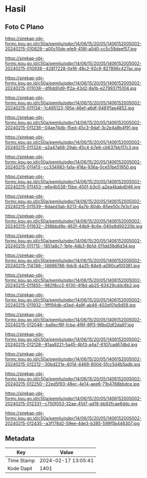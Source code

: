 # Hasil

## Foto C Plano

https://sirekap-obj-formc.kpu.go.id/c50a/pemilu/pdpr/14/06/15/20/05/1406152005002-20240215-010829--a00c10de-efe9-418f-a0d0-cc5c59deef57.jpg

https://sirekap-obj-formc.kpu.go.id/c50a/pemilu/pdpr/14/06/15/20/05/1406152005002-20240215-010938--428f7228-0e16-48c2-92c9-827896c427ac.jpg

https://sirekap-obj-formc.kpu.go.id/c50a/pemilu/pdpr/14/06/15/20/05/1406152005002-20240215-011036--df8dd0d9-ff2a-43d2-8a1b-e279937f5104.jpg

https://sirekap-obj-formc.kpu.go.id/c50a/pemilu/pdpr/14/06/15/20/05/1406152005002-20240215-011134--1c495123-195e-46ef-a6df-9481f1ae4852.jpg

https://sirekap-obj-formc.kpu.go.id/c50a/pemilu/pdpr/14/06/15/20/05/1406152005002-20240215-011236--04ae74db-15ed-45c3-9daf-3c2e4a8b4f91.jpg

https://sirekap-obj-formc.kpu.go.id/c50a/pemilu/pdpr/14/06/15/20/05/1406152005002-20240215-011324--a2a47a68-29ab-45c4-b7e8-cb637bb117c3.jpg

https://sirekap-obj-formc.kpu.go.id/c50a/pemilu/pdpr/14/06/15/20/05/1406152005002-20240215-011413--cc334983-fa1a-418a-936a-0ce51be51950.jpg

https://sirekap-obj-formc.kpu.go.id/c50a/pemilu/pdpr/14/06/15/20/05/1406152005002-20240215-011453--e6e4b538-15be-450f-b3c0-a2ea4babd046.jpg

https://sirekap-obj-formc.kpu.go.id/c50a/pemilu/pdpr/14/06/15/20/05/1406152005002-20240215-011539--8daed3ab-8213-4a7b-80db-85ee50c7e3cf.jpg

https://sirekap-obj-formc.kpu.go.id/c50a/pemilu/pdpr/14/06/15/20/05/1406152005002-20240215-011632--298bbd9e-462f-44b9-8c6e-040e8d90220b.jpg

https://sirekap-obj-formc.kpu.go.id/c50a/pemilu/pdpr/14/06/15/20/05/1406152005002-20240215-011715--1851a8c7-1bfe-4db3-8b1d-011dd38d6d34.jpg

https://sirekap-obj-formc.kpu.go.id/c50a/pemilu/pdpr/14/06/15/20/05/1406152005002-20240215-114746--14696786-9dc8-4a35-84e9-a090caf00361.jpg

https://sirekap-obj-formc.kpu.go.id/c50a/pemilu/pdpr/14/06/15/20/05/1406152005002-20240215-011855--982f8cc5-6130-4f8d-ab25-63429cddc6b2.jpg

https://sirekap-obj-formc.kpu.go.id/c50a/pemilu/pdpr/14/06/15/20/05/1406152005002-20240215-011932--1fff94db-d3ed-4a9f-ab46-402ef01e9d59.jpg

https://sirekap-obj-formc.kpu.go.id/c50a/pemilu/pdpr/14/06/15/20/05/1406152005002-20240215-012048--ba9ecf8f-fcba-4f6f-8ff3-96bd2df2da97.jpg

https://sirekap-obj-formc.kpu.go.id/c50a/pemilu/pdpr/14/06/15/20/05/1406152005002-20240215-012128--81aa9221-5a45-4b13-a4a7-6107cad67dbd.jpg

https://sirekap-obj-formc.kpu.go.id/c50a/pemilu/pdpr/14/06/15/20/05/1406152005002-20240215-012212--30bd221e-4014-4468-800d-5fcc5d4b5adb.jpg

https://sirekap-obj-formc.kpu.go.id/c50a/pemilu/pdpr/14/06/15/20/05/1406152005002-20240215-012250--22ed5f93-48ec-4e14-aee6-71b4768bbdce.jpg

https://sirekap-obj-formc.kpu.go.id/c50a/pemilu/pdpr/14/06/15/20/05/1406152005002-20240215-012331--c750f053-32ae-41d7-ad19-bb92fcae6ddc.jpg

https://sirekap-obj-formc.kpu.go.id/c50a/pemilu/pdpr/14/06/15/20/05/1406152005002-20240215-012435--a3f178d2-59ee-4de3-b385-599f5b446307.jpg


## Metadata

| Key        | Value               |
| ---------- | ------------------- |
| Time Stamp | 2024-02-17 13:05:41 |
| Kode Dapil | 1401                |



